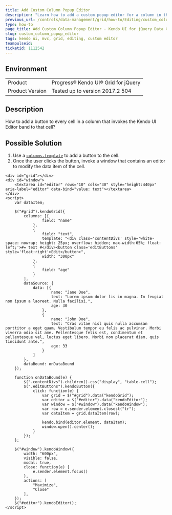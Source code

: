 ```yaml
---
title: Add Custom Column Popup Editor
description: "Learn how to add a custom popup editor for a column in the Kendo UI Grid."
previous_url: /controls/data-management/grid/how-to/Editing/custom_column_popup_editor
type: how-to
page_title: Add Custom Column Popup Editor - Kendo UI for jQuery Data Grid
slug: custom_column_popup_editor
tags: kendo ui, mvc, grid, editing, custom editor
teampulseid:
ticketid: 1112542
---
```


## Environment

<table>
 <tr>
  <td>Product</td>
  <td>Progress® Kendo UI® Grid for jQuery</td>
 </tr>
 <tr>
   <td>Product Version</td>
   <td>Tested up to version 2017.2 504</td>
  </tr>
</table>

## Description

How to add a button to every cell in a column that invokes the Kendo UI Editor band to that cell?

## Possible Solution

1. Use a [`columns.template`](/api/javascript/ui/grid/configuration/columns.template) to add a button to the cell.
1. Once the user clicks the button, invoke a window that contains an editor to modify the data item of the cell.

```dojo
<div id="grid"></div>
<div id="window">
    <textarea id="editor" rows="10" cols="30" style="height:440px" aria-label="editor" data-bind="value: text"></textarea>
</div>
<script>
    var dataItem;

    $("#grid").kendoGrid({
        columns: [{
                field: "name"
            },
            {
                field: "text",
                template: "<div class='contentDivs' style='white-space: nowrap; height: 25px; overflow: hidden; max-width:65%; float: left;'>#= text #</div><button class='editButtons' style='float:right'>Edit</button>",
                width: "300px"
            },
            {
                field: "age"
            }
        ],
        dataSource: {
            data: [{
                    name: "Jane Doe",
                    text: "Lorem ipsum dolor lis in magna. In feugiat non ipsum a laoreet. Nulla facilisi.",
                    age: 30
                },
                {
                    name: "John Doe",
                    text: "Cras vitae nisl quis nulla accumsan porttitor a eget quam. Vestibulum tempor eu felis ac pulvinar. Morbi viverra odio sit ame. Pellentesque felis est, condimentum et pellentesque vel, luctus eget libero. Morbi non placerat diam, quis tincidunt ante.",
                    age: 33
                }
            ]
        },
        dataBound: onDataBound
    });

    function onDataBound(e) {
        $(".contentDivs").children().css("display", "table-cell");
        $(".editButtons").kendoButton({
            click: function(e) {
                var grid = $("#grid").data("kendoGrid");
                var editor = $("#editor").data("kendoEditor");
                var window = $("#window").data("kendoWindow");
                var row = e.sender.element.closest("tr");
                var dataItem = grid.dataItem(row);

                kendo.bind(editor.element, dataItem);
                window.open().center();
            }
        });
    };

    $("#window").kendoWindow({
        width: "600px",
        visible: false,
        modal: true,
        close: function(e) {
            e.sender.element.focus()
        },
        actions: [
            "Maximize",
            "Close"
        ],
    });
    $("#editor").kendoEditor();
</script>
```

